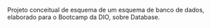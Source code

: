 Projeto conceitual de esquema de um esquema de banco de dados, elaborado para o Bootcamp da DIO, sobre Database.